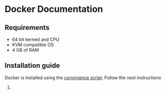 # Docker Documentation

## Requirements

- 64 bit kerned and CPU
- KVM compatible OS
- 4 GB of RAM

## Installation guide

Docker is installed using the [convinience script](https://docs.docker.com/engine/install/ubuntu/#install-using-the-convenience-script). Follow the next instructions

1. 